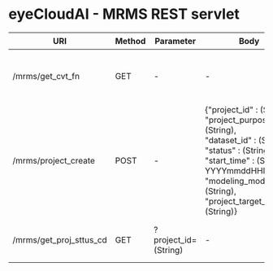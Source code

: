 # eyeCloudAI - MRMS REST servlet
|URI|Method|Parameter|Body|Return|설명|
|---|------|---------|----|------|---|
|/mrms/get_cvt_fn|GET|-|-| - success : List<Json> Format (String) </br> - error : "error"|변환함수 리스트
|/mrms/project_create|POST|-|{"project_id" : (String), </br> "project_purpose_cd" : (String), </br> "dataset_id" : (String), </br> "status" : (String), </br> "start_time" : (String, YYYYmmddHHMMSS), </br> "modeling_mode" : (String), </br> "project_target_data" : (String)}| - success : "1" </br> - error : "error" |Insert New Project
|/mrms/get_proj_sttus_cd|GET|?project_id=(String)|-| - success : Status(String) </br> - error : "error" |Get project Status Code
